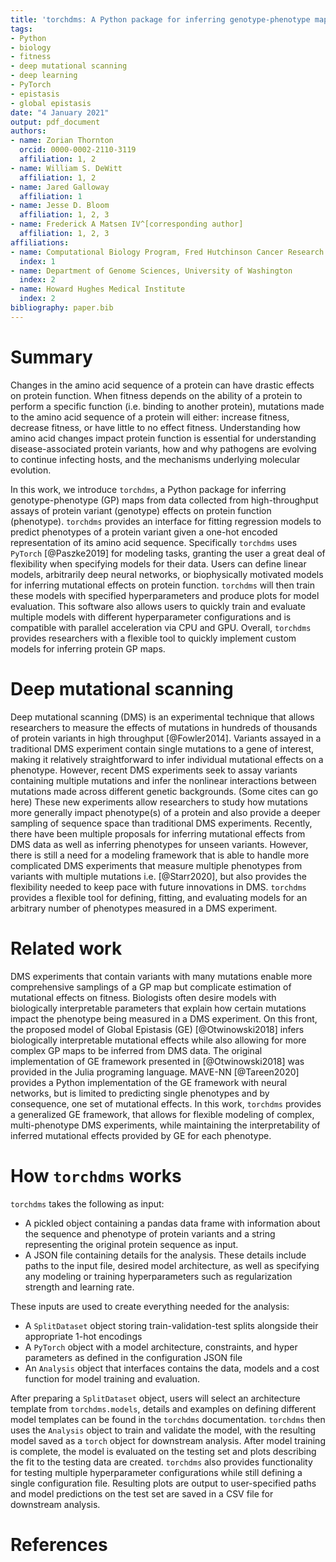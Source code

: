 ```yaml
---
title: 'torchdms: A Python package for inferring genotype-phenotype maps'
tags:
- Python
- biology
- fitness
- deep mutational scanning
- deep learning
- PyTorch
- epistasis
- global epistasis
date: "4 January 2021"
output: pdf_document
authors:
- name: Zorian Thornton
  orcid: 0000-0002-2110-3119
  affiliation: 1, 2
- name: William S. DeWitt
  affiliation: 1, 2
- name: Jared Galloway
  affiliation: 1
- name: Jesse D. Bloom
  affiliation: 1, 2, 3
- name: Frederick A Matsen IV^[corresponding author]
  affiliation: 1, 2, 3
affiliations:
- name: Computational Biology Program, Fred Hutchinson Cancer Research Center
  index: 1
- name: Department of Genome Sciences, University of Washington
  index: 2
- name: Howard Hughes Medical Institute
  index: 2
bibliography: paper.bib
---
```



# Summary

Changes in the amino acid sequence of a protein can have drastic effects on protein function.
When fitness depends on the ability of a protein to perform a specific function (i.e. binding to another protein), mutations made to the amino acid sequence of a protein will either: increase fitness, decrease fitness, or have little to no effect fitness.
Understanding how amino acid changes impact protein function is essential for understanding disease-associated protein variants, how and why pathogens are evolving to continue infecting hosts, and the mechanisms underlying molecular evolution.

In this work, we introduce `torchdms`, a Python package for inferring genotype-phenotype (GP) maps from data collected from high-throughput assays of protein variant (genotype) effects on protein function (phenotype).
`torchdms` provides an interface for fitting regression models to predict phenotypes of a protein variant given a one-hot encoded representation of its amino acid sequence.
Specifically `torchdms` uses `PyTorch` [@Paszke2019] for modeling tasks, granting the user a great deal of flexibility when specifying models for their data.
Users can define linear models, arbitrarily deep neural networks, or biophysically motivated models for inferring mutational effects on protein function.
`torchdms` will then train these models with specified hyperparameters and produce plots for model evaluation.
This software also allows users to quickly train and evaluate multiple models with different hyperparameter configurations and is compatible with parallel acceleration via CPU and GPU. Overall, `torchdms` provides researchers with a flexible tool to quickly implement custom models for inferring protein GP maps.



# Deep mutational scanning

Deep mutational scanning (DMS) is an experimental technique that allows researchers to measure the effects of mutations in hundreds of thousands of protein variants in high throughput [@Fowler2014].
Variants assayed in a traditional DMS experiment contain single mutations to a gene of interest, making it relatively straightforward to infer individual mutational effects on a phenotype.
However, recent DMS experiments seek to assay variants containing multiple mutations and infer the nonlinear interactions between mutations made across different genetic backgrounds. (Some cites can go here)
These new experiments allow researchers to study how mutations more generally impact phenotype(s) of a protein and also provide a deeper sampling of sequence space than traditional DMS experiments.
Recently, there have been multiple proposals for inferring mutational effects from DMS data as well as inferring phenotypes for unseen variants.
However, there is still a need for a modeling framework that is able to handle more complicated DMS experiments that measure multiple phenotypes from variants with multiple mutations i.e. [@Starr2020], but also provides the flexibility needed to keep pace with future innovations in DMS.
`torchdms` provides a flexible tool for defining, fitting, and evaluating models for an arbitrary number of phenotypes measured in a DMS experiment.

# Related work

DMS experiments that contain variants with many mutations enable more comprehensive samplings of a GP map but complicate estimation of mutational effects on fitness.
Biologists often desire models with biologically interpretable parameters that explain how certain mutations impact the phenotype being measured in a DMS experiment.
On this front, the proposed model of Global Epistasis (GE) [@Otwinowski2018] infers biologically interpretable mutational effects while also allowing for more complex GP maps to be inferred from DMS data.
The original implementation of GE framework presented in [@Otwinowski2018] was provided in the Julia programing language.
MAVE-NN [@Tareen2020] provides a Python implementation of the GE framework with neural networks, but is limited to predicting single phenotypes and by consequence, one set of mutational effects.
In this work, `torchdms` provides a generalized GE framework, that allows for flexible modeling of complex, multi-phenotype DMS experiments, while maintaining the interpretability of inferred mutational effects provided by GE for each phenotype.

# How `torchdms` works
`torchdms` takes the following as input:

-  A pickled object containing a pandas data frame with information about the sequence and phenotype of protein variants and a string representing the original protein sequence as input.
- A JSON file containing details for the analysis.
These details include paths to the input file, desired model architecture, as well as specifying any modeling or training hyperparameters such as regularization strength and learning rate.

These inputs are used to create everything needed for the analysis:

- A `SplitDataset` object storing train-validation-test splits alongside their appropriate 1-hot encodings
- A `PyTorch` object with a model architecture, constraints, and hyper parameters as defined in the configuration JSON file
- An `Analysis` object that interfaces contains the data, models and a cost function for model training and evaluation.

After preparing a `SplitDataset` object, users will select an architecture template from `torchdms.models`, details and examples on defining different model templates can be found in the `torchdms` documentation.
`torchdms` then uses the `Analysis` object to train and validate the model, with the resulting model saved as a `torch` object for downstream analysis.
After model training is complete, the model is evaluated on the testing set and plots describing the fit to the testing data are created.
`torchdms` also provides functionality for testing multiple hyperparameter configurations while still defining a single configuration file.
Resulting plots are output to user-specified paths and model predictions on the test set are saved in a CSV file for downstream analysis.

# References

